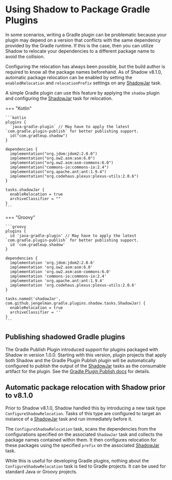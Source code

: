 # Using Shadow to Package Gradle Plugins

In some scenarios, writing a Gradle plugin can be problematic because your plugin may depend on a version that
conflicts with the same dependency provided by the Gradle runtime. If this is the case, then you can utilize Shadow
to relocate your dependencies to a different package name to avoid the collision.

Configuring the relocation has always been possible, but the build author is required to know all the package names
beforehand. As of Shadow v8.1.0, automatic package relocation can be enabled by setting the `enabledRelocation` 
and `relocationPrefix` settings on any [ShadowJar] task.

A simple Gradle plugin can use this feature by applying the `shadow` plugin and configuring the [ShadowJar] task for relocation.

=== "Kotlin"

    ```kotlin
    plugins {
      `java-gradle-plugin` // May have to apply the latest `com.gradle.plugin-publish` for better publishing support.
      id("com.gradleup.shadow")
    }

    dependencies {
      implementation("org.jdom:jdom2:2.0.6")
      implementation("org.ow2.asm:asm:6.0")
      implementation("org.ow2.asm:asm-commons:6.0")
      implementation("commons-io:commons-io:2.4")
      implementation("org.apache.ant:ant:1.9.4")
      implementation("org.codehaus.plexus:plexus-utils:2.0.6")
    }

    tasks.shadowJar {
      enableRelocation = true
      archiveClassifier = ""
    }
    ```

=== "Groovy"

    ```groovy
    plugins {
      id 'java-gradle-plugin' // May have to apply the latest `com.gradle.plugin-publish` for better publishing support.
      id 'com.gradleup.shadow'
    }

    dependencies {
      implementation 'org.jdom:jdom2:2.0.6'
      implementation 'org.ow2.asm:asm:6.0'
      implementation 'org.ow2.asm:asm-commons:6.0'
      implementation 'commons-io:commons-io:2.4'
      implementation 'org.apache.ant:ant:1.9.4'
      implementation 'org.codehaus.plexus:plexus-utils:2.0.6'
    }

    tasks.named('shadowJar', com.github.jengelman.gradle.plugins.shadow.tasks.ShadowJar) {
      enableRelocation = true
      archiveClassifier = ''
    }
    ```

## Publishing shadowed Gradle plugins
The Gradle Publish Plugin introduced support for plugins packaged with Shadow in version 1.0.0.
Starting with this version, plugin projects that apply both Shadow and the Gradle Plugin Publish plugin will be
automatically configured to publish the output of the [ShadowJar] tasks as the consumable artifact for the plugin.
See the [Gradle Plugin Publish docs](https://docs.gradle.org/current/userguide/publishing_gradle_plugins.html#shadow_dependencies) for details.

## Automatic package relocation with Shadow prior to v8.1.0

Prior to Shadow v8.1.0, Shadow handled this by introducing a new task type `ConfigureShadowRelocation`.
Tasks of this type are configured to target an instance of a [ShadowJar] task and run immediately before it.

The `ConfigureShadowRelocation` task, scans the dependencies from the configurations specified on the associated
`ShadowJar` task and collects the package names contained within them. It then configures relocation for these
packages using the specified `prefix` on the associated [ShadowJar] task.

While this is useful for developing Gradle plugins, nothing about the `ConfigureShadowRelocation` task is tied to
Gradle projects. It can be used for standard Java or Groovy projects.



[Jar]: https://docs.gradle.org/current/dsl/org.gradle.api.tasks.bundling.Jar.html
[ShadowJar]: ../api/shadow/com.github.jengelman.gradle.plugins.shadow.tasks/-shadow-jar/index.html
